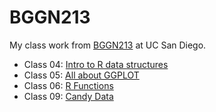 # BGGN213
My class work from [BGGN213](https://bioboot.github.io/bggn213_F24/) at UC San Diego.


- Class 04: [Intro to R data structures](https://github.com/timhadad/bggn213_github/blob/main/4/lab4%20EC.pdf)
- Class 05: [All about GGPLOT](https://github.com/timhadad/bggn213_github/tree/main/5)
- Class 06: [R Functions](https://github.com/timhadad/bggn213_github/blob/main/6/class06...Q6.pdf)
- Class 09: [Candy Data](https://github.com/timhadad/bggn213_github/blob/main/9/class9.pdf)



